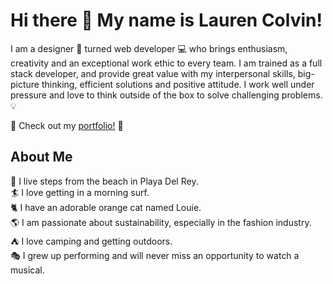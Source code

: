 # Hi there 👋   My name is Lauren Colvin!

I am a designer 🎨  turned web developer 💻  who brings enthusiasm, creativity and an exceptional work ethic to every team. I am trained as a full stack developer, and provide great value with my interpersonal skills, big-picture thinking, efficient solutions and positive attitude. I work well under pressure and love to think outside of the box to solve challenging problems. 💡

🌟 Check out my [portfolio!](https://www.laurencolvin.com/) 🌟

## About Me

:palm_tree: I live steps from the beach in Playa Del Rey.  
:surfer: I love getting in a morning surf.  
:cat2: I have an adorable orange cat named Louie.  
:earth_americas: I am passionate about sustainability, especially in the fashion industry.  
:tent: I love camping and getting outdoors.  
:performing_arts: I grew up performing and will never miss an opportunity to watch a musical.  

<!--
**LaurenColvin/LaurenColvin** is a ✨ _special_ ✨ repository because its `README.md` (this file) appears on your GitHub profile.

Here are some ideas to get you started:

- 🔭 I’m currently working on ...
- 🌱 I’m currently learning ...
- 👯 I’m looking to collaborate on ...
- 🤔 I’m looking for help with ...
- 💬 Ask me about ...
- 📫 How to reach me: ...
- 😄 Pronouns: ...
- ⚡ Fun fact: ...
-->
